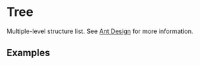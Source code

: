 # Tree

Multiple-level structure list. See [Ant Design](https://ant.design/components/tree/) for more information.

## Examples

<demo name="basic"></demo>
<demo name="directory_tree" title="Directory Tree"></demo>
